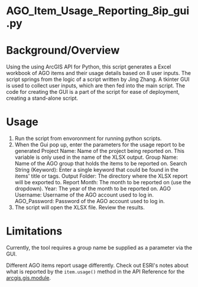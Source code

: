 # AGO_Item_Usage_Reporting_8ip_gui.py

# Background/Overview
Using the using ArcGIS API for Python, this script generates a Excel workbook of AGO items and their usage details based on 8 user inputs.  The script springs from the logic of a script written by Jing Zhang.  A tkinter GUI is used to collect user inputs, which are then fed into the main script.  The code for creating the GUI is a part of the script for ease of deployment, creating a stand-alone script.

# Usage
1. Run the script from envoronment for running python scripts.
2. When the Gui pop up, enter the parameters for the usage report to be generated
    Project Name:               Name of the project being reported on.  This variable is only used in the name of the XLSX output.
    Group Name:                 Name of the AGO group that holds the items to be reported on.
    Search String (Keyword):    Enter a single keyword that could be found in the items' title or tags. 
    Output Folder:              The directory where the XLSX report will be exported to.
    Report Month:               The month to be reported on (use the dropdown).
    Year:                       The year of the month to be reported on.
    AGO Username:               Username of the AGO account used to log in.
    AGO_Password:               Password of the AGO account used to log in. 
3. The script will open the XLSX file.  Review the results.

# Limitations
Currently, the tool requires a group name be supplied as a parameter via the GUI.

Different AGO items report usage differently.  Check out ESRI's notes about what is reported by the ```item.usage()``` method in the API Reference for the [arcgis.gis.module](https://developers.arcgis.com/python/api-reference/arcgis.gis.toc.html#arcgis.gis.Item.usage).